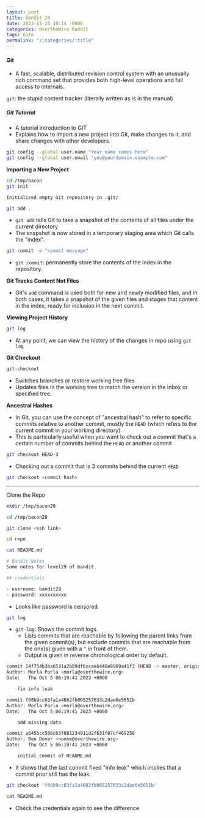 ```yaml
---
layout: post
title: Bandit 28
date: 2023-11-25 10:14 -0600
categories: OvertheWire Bandit
tags: note
permalink: "/:categories/:title"
---
```



#### Git
- A fast, scalable, distributed revision control system with an unusually rich command set that provides both high-level operations and full access to internals.

`git`: the stupid content tracker (literally written as is in the manual)

##### Git Tutorial
- A tutorial introduction to GIT
- Explains how to import a new project into Git, make changes to it, and share changes with other developers.

```bash
git config --global user.name "Your name comes here"
git config --global user.email "you@yourdomain.example.com"
```

**Importing a New Project**

```bash
cd /tmp/bacon
git init
```

```bash
Initialized empty Git repository in .git/
```

```bash
git add .
```
- `git add` tells Git to take a snapshot of the contents of all files under the current directory
- The snapshot is now stored in a temporary staging area which Git calls the "index".

```bash
git commit -m "commit message"
```
-  `git commit`: permanently store the contents of the index in the repository. 

**Git Tracks Content Not Files**
- Git's `add` command is used both for new and newly modified files, and in both cases, it takes a snapshot of the given files and stages that content in the index, ready for inclusion in the next commit.

**Viewing Project History**
```bash
git log
```
- At any point, we can view the history of the changes in repo using `git log`


**Git Checkout**
```bash
git-checkout
```
- Switches branches or restore working tree files
- Updates files in the working tree to match the version in the inbox or specified tree. 

**Ancestral Hashes**
- In Git, you can use the concept of "ancestral hash" to refer to specific commits relative to another commit, mostly the `HEAD` (which refers to the current commit in your working directory).
- This is particularly useful when you want to check out a commit that's a certain number of commits behind the `HEAD` or another commit

```bash
git checkout HEAD-3
```
- Checking out a commit that is 3 commits behind the current `HEAD`

```bash
git checkout <commit hash>
```

---

Clone the Repo

```bash
mkdir /tmp/bacon28
```

```bash
cd /tmp/bacon28
```

```bash
git clone <ssh link>
```



```bash
cd repo
```

```bash
cat README.md
```

```bash
# Bandit Notes
Some notes for level29 of bandit.

## credentials

- username: bandit29
- password: xxxxxxxxxx
```
- Looks like password is censored.


```bash
git log
```
- `git-log`: Shows the commit logs.
	- Lists commits that are reachable by following the parent links from the given commit(s), but exclude commits that are reachable from the one(s) given with a `^` in front of them. 
	- Output is given in reverse chronological order by default.


```bash
commit 14f754b3ba6531a2b89df6ccae6446e8969a41f3 (HEAD -> master, origin/master, origin/HEAD)
Author: Morla Porla <morla@overthewire.org>
Date:   Thu Oct 5 06:19:41 2023 +0000

    fix info leak

commit f08b9cc63fa1a4602fb065257633c2dae6e5651b
Author: Morla Porla <morla@overthewire.org>
Date:   Thu Oct 5 06:19:41 2023 +0000

    add missing data

commit a645bcc508c63f081234911d2f631f87cf469258
Author: Ben Dover <noone@overthewire.org>
Date:   Thu Oct 5 06:19:41 2023 +0000

    initial commit of README.md
```
- It shows that the last commit fixed "info leak" which implies that a commit prior still has the leak.

```bash
git checkout 'f08b9cc63fa1a4602fb065257633c2dae6e5651b'
```

```bash
cat README.md
```
- Check the credentials again to see the difference